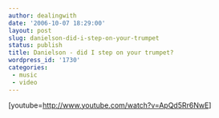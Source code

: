 ```yaml
---
author: dealingwith
date: '2006-10-07 18:29:00'
layout: post
slug: danielson-did-i-step-on-your-trumpet
status: publish
title: Danielson - did I step on your trumpet?
wordpress_id: '1730'
categories:
 - music
 - video
---
```


[youtube=http://www.youtube.com/watch?v=ApQd5Rr6NwE]

